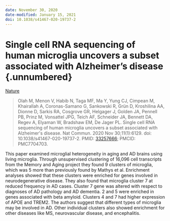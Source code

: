 ```yaml
---
date: November 30, 2020
date-modified: January 15, 2021
doi: 10.1038/s41467-020-19737-2
---
```


# Single cell RNA sequencing of human microglia uncovers a subset associated with Alzheimer’s disease {.unnumbered}

[Nature](https://www.nature.com/articles/s41467-020-19737-2)

> Olah M, Menon V, Habib N, Taga MF, Ma Y, Yung CJ, Cimpean M, Khairallah A,
> Coronas-Samano G, Sankowski R, Grün D, Kroshilina AA, Dionne D, Sarkis RA,
> Cosgrove GR, Helgager J, Golden JA, Pennell PB, Prinz M, Vonsattel JPG, Teich
> AF, Schneider JA, Bennett DA, Regev A, Elyaman W, Bradshaw EM, De Jager PL.
> Single cell RNA sequencing of human microglia uncovers a subset associated
> with Alzheimer's disease. Nat Commun. 2020 Nov 30;11(1):6129. doi:
> 10.1038/s41467-020-19737-2. PMID:
> [33257666](https://pubmed.ncbi.nlm.nih.gov/33257666); PMCID: PMC7704703.

This paper examined microglial heterogeneity in aging and AD brains using living
microglia. Through unsupervised clustering of 16,096 cell transcripts from the
Memory and Aging project they found 9 clusters of microglia, which was 5 more
than previously found by Mathys et al. Enrichment analyses showed that these
clusters were enriched for genes involved in neurodegenerative disease. They
also found that microglia cluster 7 at reduced frequency in AD cases. Cluster 7
gene was altered with respect to diagnoses of AD pathology and AD dementia. 2
and 5 were enriched in genes associated with beta amyloid. Clusters 4 and 7 had
higher expression of APOE and TREM2. The authors suggest that different types of
microglia may be involved in AD. Other individual clusters also showed
enrichment for other diseases like MS, neurovascular disease, and encephalitis.
